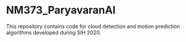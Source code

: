 # NM373_ParyavaranAI
This repository contains code for cloud detection and motion prediction algorithms developed during SIH 2020.
